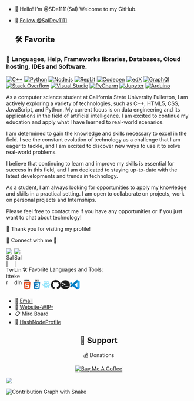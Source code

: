 
- 👋 Hello! I’m @SDe1111(Sal) Welcome to my GitHub.
- 🏃 <a class="twitter-follow-button"
  href="https://twitter.com/intent/follow?original_referer=https%3A%2F%2Fgithub.com%2FSalDev1111&screen_name=SalDev1111"
  data-size="large">
Follow @SalDev1111</a>

  ## 🛠️ Favorite

### 🧰 Languages, Help, Frameworks libraries, Databases, Cloud hosting, IDEs and Software.

<p>
    <a href="#"><img alt="C++" src="https://custom-icon-badges.herokuapp.com/badge/C++-9C033A.svg?logo=cpp2&logoColor=white"></a>
    <a href="#"><img alt="Python" src="https://img.shields.io/badge/Python-3776AB.svg?logo=Python&logoColor=white"></a>
    <a href="#"><img alt="Node.js" src="https://img.shields.io/badge/Node.js-43853D.svg?logo=node.js&logoColor=white"></a>
    <a href="#"><img alt="Repl.it" src="https://img.shields.io/badge/Repl.it-0D101E.svg?logo=Replit&logoColor=white"></a>
    <a href="#"><img alt="Codepen" src="https://img.shields.io/badge/Codepen-000000.svg?logo=codepen&logoColor=white"></a>
    <a href="#"><img alt="edX" src="https://img.shields.io/badge/edX-02262B.svg?logo=edX&logoColor=white"></a>
    <a href="#"><img alt="GraphQl" src="https://img.shields.io/badge/graphql-E10098.svg?logo=graphql&logoColor=white"></a>
    <a href="#"><img alt="Stack Overflow" src="https://img.shields.io/badge/-Stack%20Overflow-FE7A16?logo=stack-overflow&logoColor=white"></a>
    <a href="#"><img alt="Visual Studio" src="https://img.shields.io/badge/Visual%20Studio-5C2D91.svg?logo=visual-studio&logoColor=white"></a>
    <a href="#"><img alt="PyCharm" src="https://img.shields.io/badge/PyCharm-000000.svg?logo=PyCharm&logoColor=white"></a>
    <a href="#"><img alt="Jupyter" src="https://img.shields.io/badge/Jupyter-F37626.svg?logo=Jupyter&logoColor=white"></a>
    <a href="#"><img alt="Arduino" src="https://img.shields.io/badge/-Arduino-00979D?logo=Arduino&logoColor=white"></a>
</p>

As a computer science student at California State University Fullerton, I am actively exploring a variety of technologies, such as C++, HTML5, CSS, JavaScript, and Python. My current focus is on data engineering and its applications in the field of artificial intelligence. I am excited to continue my education and apply what I have learned to real-world scenarios.

I am determined to gain the knowledge and skills necessary to excel in the field. I see the constant evolution of technology as a challenge that I am eager to tackle, and I am excited to discover new ways to use it to solve real-world problems.

I believe that continuing to learn and improve my skills is essential for success in this field, and I am dedicated to staying up-to-date with the latest developments and trends in technology.

As a student, I am always looking for opportunities to apply my knowledge and skills in a practical setting. I am open to collaborate on projects, work on personal projects and Internships.

Please feel free to contact me if you have any opportunities or if you just want to chat about technology!

🌱 Thank you for visiting my profile!

🔌 Connect with me 🔌

<a href="https://twitter.com/SalDev1111">
<img align="left" alt="Sal | Twitter" width="22px" src="https://cdn.jsdelivr.net/npm/simple-icons@v3/icons/twitter.svg" />
  </a>
 <a href="https://www.linkedin.com/in/saldelgado1/"> 
<img align="left" alt="Sal | LinkedIn" width="22px" src="https://cdn.jsdelivr.net/npm/simple-icons@v3/icons/linkedin.svg" />
</a>

<br />
<br />



🛠️ Favorite Languages and Tools:

<img align="left" alt="HTML5" width="26px" src="https://raw.githubusercontent.com/github/explore/80688e429a7d4ef2fca1e82350fe8e3517d3494d/topics/html/html.png" />
<img align="left" alt="CSS3" width="26px" src="https://raw.githubusercontent.com/github/explore/80688e429a7d4ef2fca1e82350fe8e3517d3494d/topics/css/css.png" />
<img align="left" alt="JavaScript" width="26px" 
<img align="left" alt="React" width="26px" src="https://raw.githubusercontent.com/github/explore/80688e429a7d4ef2fca1e82350fe8e3517d3494d/topics/react/react.png" />
<img align="left" alt="GitHub" width="26px" src="https://raw.githubusercontent.com/github/explore/78df643247d429f6cc873026c0622819ad797942/topics/github/github.png" />
<img align="left" alt="Terminal" width="26px" src="https://raw.githubusercontent.com/github/explore/80688e429a7d4ef2fca1e82350fe8e3517d3494d/topics/terminal/terminal.png" />
<img align="left" alt="Visual Studio Code" width="26px" src="https://raw.githubusercontent.com/github/explore/80688e429a7d4ef2fca1e82350fe8e3517d3494d/topics/visual-studio-code/visual-studio-code.png" />

<br />
<br />


- 🏮 [Email](mailto:ofysaldelgado@hotmail.com?subject=Hi%20from%20Shop%20Management "Email Me!")
- 🦁 [Website-WIP-](https://twitter.com/SalDev1111 "In the works!")
- 📋 [Miro Board](https://miro.com/welcome/dGUzdUlFT3FZQzFtb251SThnV2xpZWtJT3FOZFUyM0w2VHpKbU54TTBFS1g0NXhxZFcyUWdmbW82RElNQW5GUnwzNDU4NzY0NTE4NTY3OTYwNDQ1?invite_link_id=441646464122 "Board")
- 📖 [HashNodeProfile](https://hashnode.com/post/hello-world-ckzq2qh7c0ki6r4s11zzw1zc9 "HashNode") 
<h2 align="center">🤝 Support</h2>


<p align="center">💰 Donations </p>
<p align="center">
<a href="https://www.buymeacoffee.com/SalDev11" title="Buy me a Coffee"><img src="https://cdn.buymeacoffee.com/buttons/default-orange.png" alt="Buy Me A Coffee" style="height: 41px !important;width: 174px !important;box-shadow: 0px 3px 2px 0px rgba(190, 190, 190, 0.5) !important;-webkit-box-shadow: 0px 3px 2px 0px rgba(190, 190, 190, 0.5) !important;" ></a>


  <img align="center"
    src='https://user-images.githubusercontent.com/5713670/87202985-820dcb80-c2b6-11ea-9f56-7ec461c497c3.gif'
    width="120">

  
![Contribution Graph with Snake](https://github.com/sa1D1111/sa1D1111/blob/output/dist/github-contribution-grid-snake.svg)
